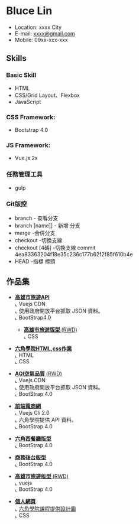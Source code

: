 # Bluce Lin

- Location: xxxx City
- E-mail: xxxx@gmail.com
- Mobile: 09xx-xxx-xxx

## Skills

### Basic Skill

* HTML
* CSS/Grid Layout、Flexbox 
* JavaScript 


### CSS Framework:
* Bootstrap 4.0 

### JS Framework:

* Vue.js 2x

### 任務管理工具
* gulp 

### Git版控
* branch  - 查看分支
* branch [name]] - 新增 分支
* merge -合併分支 
* checkout -切換支線
* checkout [4碼] -切換支線  commit 4ea83363204f18e35c236c177b62f2f85f610b4e
* HEAD -指標 標頭


## 作品集 
- <a href="https://barrylinx.github.io/Demo/" target="_blank"><B> 高雄市旅遊API </B> </a> <BR>
  ⌞ Vuejs CDN  <BR>
  ⌞ 使用政府開放平台抓取 JSON 資料。<BR>
  ⌞ BootStrap4.0

  - <a href="https://barrylinx.github.io/T2EWeek/week2/T2EWeek2.html" target="_blank"><B> 高雄市旅遊版型 </B> (RWD)</a> <BR>
  ⌞ CSS <BR>

 - <a href="https://barrylinx.github.io/bootstarp4Dashboard/CSSPsd.html?" target="_blank"><B>六角學院HTML,css作業 </B> </a> <BR> 
  ⌞ HTML <BR>
  ⌞ CSS

- <a href= "https://barrylinx.github.io/Vue-PM25-homeWork/" target="_blank"><B> AQI空氣品質 </B> (RWD)</a> <BR>
  ⌞ Vuejs CDN  <BR>
  ⌞ 使用政府開放平台抓取 JSON 資料。<BR>
  ⌞ BootStrap 4.0

- <a href="https://barrylinx.github.io/vue-tryShopping/dist/#/" target="_blank"><B> 前端電商網 </B> </a> <BR>
  ⌞ Vuejs Cli 2.0  <BR>
  ⌞ 六角學院提供 API 資料。<BR>
  ⌞ BootStrap 4.0

 - <a href="https://barrylinx.github.io/bootstarp4Dashboard/restrant.html#" target="_blank"><B> 六角西餐廳版型 </B> </a> <BR> 
  ⌞ BootStrap 4.0

- <a href="https://barrylinx.github.io/bootstarp4Dashboard/Dashboard_relay.html#" target="_blank"><B>商務後台版型  </B> </a> <BR> 
  ⌞ BootStrap 4.0


 - <a href="https://barrylinx.github.io/Demo/" target="_blank"><B> 高雄市旅遊版型 </B> (RWD)</a> <BR>
  ⌞ vuejs <BR>
  ⌞ BootStrap 4.0


 - <a href="https://barrylinx.github.io/About_Me/personal.html" target="_blank"><B> 個人網頁 </B></a> <BR>
  ⌞ <a href="https://hexschool.github.io/HTML_sketch_export/index.html"  target="_blank">
      六角學院課程提供設計圖
  </a>  <BR>
  ⌞ CSS


  